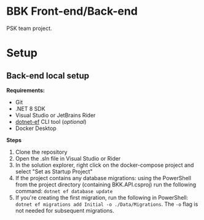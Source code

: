 # BBK Front-end/Back-end
PSK team project.

# Setup

## Back-end local setup

**Requirements:**
- Git 
- .NET 8 SDK
- Visual Studio or JetBrains Rider
- [dotnet-ef](https://learn.microsoft.com/en-us/ef/core/cli/dotnet) CLI tool (*optional*)
- Docker Desktop

**Steps**
1. Clone the repository
2. Open the .sln file in Visual Studio or Rider
3. In the solution explorer, right click on the docker-compose project and select "Set as Startup Project"
4. If the project contains any database migrations: using the PowerShell from the project directory (containing BKK.API.csproj) run the following command: `dotnet ef database update`
5. If you're creating the first migration, run the following in PowerShell: `dotnet ef migrations add Initial -o ./Data/Migrations`. The `-o` flag is not needed for subsequent migrations.